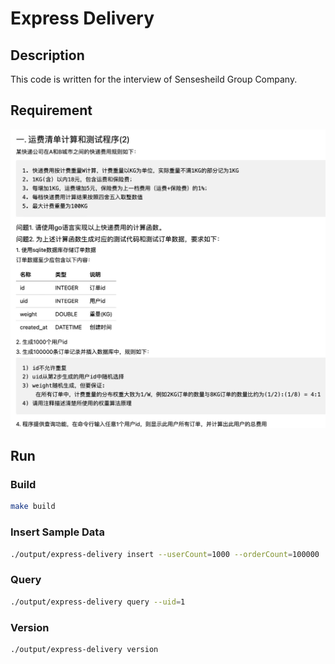 # Express Delivery

## Description

This code is written for the interview of Sensesheild Group Company.

## Requirement

![question](./pics/question.jpg)

## Run

### Build

```bash
make build
```


### Insert Sample Data

```bash
./output/express-delivery insert --userCount=1000 --orderCount=100000
```


### Query

```bash
./output/express-delivery query --uid=1
```

### Version

```bash
./output/express-delivery version
```